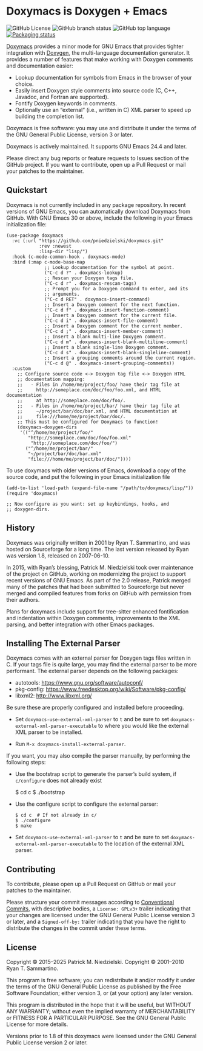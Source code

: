 Doxymacs is Doxygen + Emacs
===========================

![GitHub License](https://img.shields.io/github/license/pniedzielski/doxymacs)
![GitHub branch status](https://img.shields.io/github/checks-status/pniedzielski/doxymacs/master)
![GitHub top language](https://img.shields.io/github/languages/top/pniedzielski/doxymacs)
[![Packaging status](https://repology.org/badge/tiny-repos/emacs:doxymacs.svg)](https://repology.org/project/emacs:doxymacs/versions)

[Doxymacs][doxymacs] provides a minor mode for GNU Emacs that provides
tighter integration with [Doxygen][doxygen], the multi-language
documentation generator.  It provides a number of features that make
working with Doxygen comments and documentation easier:

  - Lookup documentation for symbols from Emacs in the browser of your
    choice.
  - Easily insert Doxygen style comments into source code (C, C++,
    Javadoc, and Fortran are supported).
  - Fontify Doxygen keywords in comments.
  - Optionally use an “external” (i.e., written in C) XML parser to
    speed up building the completion list.

Doxymacs is free software: you may use and distribute it under the terms
of the GNU General Public License, version 3 or later.

Doxymacs is actively maintained.  It supports GNU Emacs 24.4 and later.

Please direct any bug reports or feature requests to Issues section of
the GitHub project.  If you want to contribute, open up a Pull Request
or mail your patches to the maintainer.

[doxymacs]: https://pniedzielski.github.io/doxymacs/ "Doxymacs Website"
[doxygen]: https://www.doxygen.nl/index.html "Doxygen Website"

Quickstart
----------

Doxymacs is not currently included in any package repository.  In recent
versions of GNU Emacs, you can automatically download Doxymacs from
GitHub.  With GNU Emacs 30 or above, include the following in your Emacs
initialization file:

```elisp
(use-package doxymacs
  :vc (:url "https://github.com/pniedzielski/doxymacs.git"
            :rev :newest
            :lisp-dir "lisp/")
  :hook (c-mode-common-hook . doxymacs-mode)
  :bind (:map c-mode-base-map
              ;; Lookup documentation for the symbol at point.
              ("C-c d ?" . doxymacs-lookup)
              ;; Rescan your Doxygen tags file.
              ("C-c d r" . doxymacs-rescan-tags)
              ;; Prompt you for a Doxygen command to enter, and its
              ;; arguments.
              ("C-c d RET" . doxymacs-insert-command)
              ;; Insert a Doxygen comment for the next function.
              ("C-c d f" . doxymacs-insert-function-comment)
              ;; Insert a Doxygen comment for the current file.
              ("C-c d i" . doxymacs-insert-file-comment)
              ;; Insert a Doxygen comment for the current member.
              ("C-c d ;" . doxymacs-insert-member-comment)
              ;; Insert a blank multi-line Doxygen comment.
              ("C-c d m" . doxymacs-insert-blank-multiline-comment)
              ;; Insert a blank single-line Doxygen comment.
              ("C-c d s" . doxymacs-insert-blank-singleline-comment)
              ;; Insert a grouping comments around the current region.
              ("C-c d @" . doxymacs-insert-grouping-comments))
  :custom
    ;; Configure source code <-> Doxygen tag file <-> Doxygen HTML
    ;; documentation mapping:
    ;;   - Files in /home/me/project/foo/ have their tag file at
    ;;     http://someplace.com/doc/foo/foo.xml, and HTML documentation
    ;;     at http://someplace.com/doc/foo/.
    ;;   - Files in /home/me/project/bar/ have their tag file at
    ;;     ~/project/bar/doc/bar.xml, and HTML documentation at
    ;;     file:///home/me/project/bar/doc/.
    ;; This must be configured for Doxymacs to function!
    (doxymacs-doxygen-dirs
     '(("^/home/me/project/foo/"
        "http://someplace.com/doc/foo/foo.xml"
         "http://someplace.com/doc/foo/")
       ("^/home/me/project/bar/"
        "~/project/bar/doc/bar.xml"
        "file:///home/me/project/bar/doc/"))))
```

To use doxymacs with older versions of Emacs, download a copy of the
source code, and put the following in your Emacs initialization file

```elisp
(add-to-list 'load-path (expand-file-name "/path/to/doxymacs/lisp/"))
(require 'doxymacs)

;; Now configure as you want: set up keybindings, hooks, and
;; doxygen-dirs.
```

History
-------

Doxymacs was originally written in 2001 by Ryan T. Sammartino, and was
hosted on Sourceforge for a long time.  The last version released by
Ryan was version 1.8, released on 2007-06-10.

In 2015, with Ryan’s blessing, Patrick M. Niedzielski took over
maintenance of the project on GitHub, working on modernizing the project
to support recent versions of GNU Emacs.  As part of the 2.0 release,
Patrick merged many of the patches that had been submitted to
Sourceforge but never merged and compiled features from forks on GitHub
with permission from their authors.

Plans for doxymacs include support for tree-sitter enhanced
fontification and indentation within Doxygen comments, improvements to
the XML parsing, and better integration with other Emacs packages.

Installing The External Parser
------------------------------

Doxymacs comes with an external parser for Doxygen tags files written in
C.  If your tags file is quite large, you may find the external parser
to be more performant.  The external parser depends on the following
packages:

  - autotools: https://www.gnu.org/software/autoconf/
  - pkg-config: https://www.freedesktop.org/wiki/Software/pkg-config/
  - libxml2: http://www.libxml.org/

Be sure these are properly configured and installed before proceeding.

  - Set `doxymacs-use-external-xml-parser` to `t` and be sure to set
    `doxymacs-external-xml-parser-executable` to where you would like the
    external XML parser to be installed.

  - Run `M-x doxymacs-install-external-parser`.

If you want, you may also compile the parser manually, by performing the
following steps:

  - Use the bootstrap script to generate the parser’s build system, if
    `c/configure` does not already exist

       $ cd c
       $ ./bootstrap

 - Use the configure script to configure the external parser:

       $ cd c  # If not already in c/
       $ ./configure
       $ make

  - Set `doxymacs-use-external-xml-parser` to `t` and be sure to set
    `doxymacs-external-xml-parser-executable` to the location of the external
    XML parser.

Contributing
------------

To contribute, please open up a Pull Request on GitHub or mail your
patches to the maintainer.

Please structure your commit messages according to [Conventional
Commits][conventional], with descriptive bodies, a `License: GPLv3+`
trailer indicating that your changes are licensed under the GNU General
Public License version 3 or later, and a `Signed-off-by:` trailer
indicating that you have the right to distribute the changes in the
commit under these terms.

[conventional]: https://www.conventionalcommits.org/en/v1.0.0/ "Conventional Commits specification"

License
-------

Copyright © 2015–2025 Patrick M. Niedzielski.
Copyright © 2001–2010 Ryan T. Sammartino.

This program is free software; you can redistribute it and/or modify
it under the terms of the GNU General Public License as published by
the Free Software Foundation; either version 3, or (at your option)
any later version.

This program is distributed in the hope that it will be useful,
but WITHOUT ANY WARRANTY; without even the implied warranty of
MERCHANTABILITY or FITNESS FOR A PARTICULAR PURPOSE.  See the
GNU General Public License for more details.

Versions prior to 1.8 of this doxymacs were licensed under the GNU
General Public License version 2 or later.
